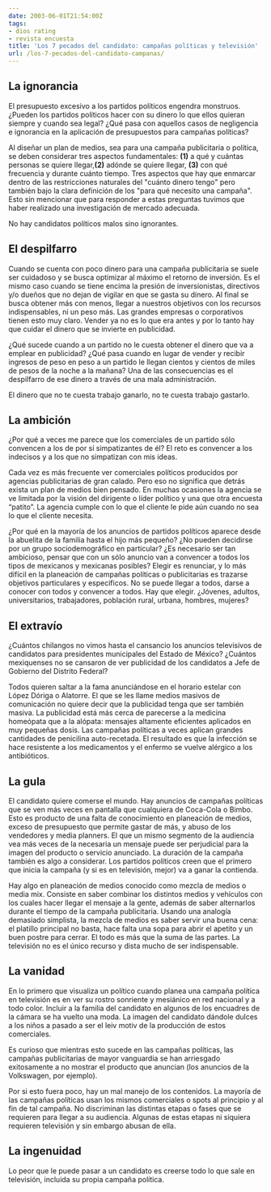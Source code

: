```yaml
---
date: 2003-06-01T21:54:00Z
tags:
- dios rating
- revista encuesta
title: 'Los 7 pecados del candidato: campañas políticas y televisión'
url: /los-7-pecados-del-candidato-campanas/
---
```


## La ignoranciaEl presupuesto excesivo a los partidos políticos engendra monstruos. ¿Pueden los partidos políticos hacer con su dinero lo que ellos quieran siempre y cuando sea legal? ¿Qué pasa con aquellos casos de negligencia e ignorancia en la aplicación de presupuestos para campañas políticas?Al diseñar un plan de medios, sea para una campaña publicitaria o política, se deben considerar tres aspectos fundamentales: **(1)** a qué y cuántas personas se quiere llegar,**(2)** adónde se quiere llegar, **(3)** con qué frecuencia y durante cuánto tiempo. Tres aspectos que hay que enmarcar dentro de las restricciones naturales del "cuánto dinero tengo" pero también bajo la clara definición de los "para qué necesito una campaña". Esto sin mencionar que para responder a estas preguntas tuvimos que haber realizado una investigación de mercado adecuada.No hay candidatos políticos malos sino ignorantes.## El despilfarroCuando se cuenta con poco dinero para una campaña publicitaria se suele ser cuidadoso y se busca optimizar al máximo el retorno de inversión. Es el mismo caso cuando se tiene encima la presión de inversionistas, directivos y/o dueños que no dejan de vigilar en que se gasta su dinero. Al final se busca obtener más con menos, llegar a nuestros objetivos con los recursos indispensables, ni un peso más. Las grandes empresas o corporativos tienen esto muy claro. Vender ya no es lo que era antes y por lo tanto hay que cuidar el dinero que se invierte en publicidad.¿Qué sucede cuando a un partido no le cuesta obtener el dinero que va a emplear en publicidad? ¿Qué pasa cuando en lugar de vender y recibir ingresos de peso en peso a un partido le llegan cientos y  cientos de miles de pesos de la noche a la mañana? Una de las consecuencias es el despilfarro de ese dinero a través de una mala administración.El dinero que no te cuesta trabajo ganarlo, no te cuesta trabajo gastarlo.## La ambición¿Por qué a veces me parece que los comerciales de un partido sólo convencen a los de por sí simpatizantes de él? El reto es convencer a los indecisos y a los que no simpatizan con mis ideas.Cada vez es más frecuente ver comerciales políticos producidos por agencias publicitarias de gran calado. Pero eso no significa que detrás exista un plan de medios bien pensado. En muchas ocasiones la agencia se ve limitada por la visión del dirigente o líder político y una que otra encuesta “patito”. La agencia cumple con lo que el cliente le pide aún cuando no sea lo que el cliente necesita.¿Por qué en la mayoría de los anuncios de partidos políticos aparece desde la abuelita de la familia hasta el hijo más pequeño? ¿No pueden decidirse por un grupo sociodemográfico en particular? ¿Es necesario ser tan ambicioso, pensar que con un sólo anuncio van a convencer a todos los tipos de mexicanos y mexicanas posibles? Elegir es renunciar, y lo más difícil en la planeación de campañas políticas o publicitarias es trazarse objetivos particulares y específicos. No se puede llegar a todos, darse a conocer con todos y convencer a todos. Hay que elegir. ¿Jóvenes, adultos, universitarios, trabajadores, población rural, urbana, hombres, mujeres?## El extravío¿Cuántos chilangos no vimos hasta el cansancio los anuncios televisivos de candidatos para presidentes municipales del Estado de México? ¿Cuántos mexiquenses no se cansaron de ver publicidad de los candidatos a Jefe de Gobierno del Distrito Federal?Todos quieren saltar a la fama anunciándose en el horario estelar con López Dóriga o Alatorre. El que se les llame medios masivos de comunicación no quiere decir que la publicidad tenga que ser también masiva. La publicidad está más cerca de parecerse a la medicina homeópata que a la alópata: mensajes altamente eficientes aplicados en muy pequeñas dosis. Las campañas políticas a veces aplican grandes cantidades de penicilina auto-recetada. El resultado es que la infección se hace resistente a los medicamentos y el enfermo se vuelve alérgico a los antibióticos.## La gulaEl candidato quiere comerse el mundo. Hay anuncios de campañas políticas que se ven más veces en pantalla que cualquiera de Coca-Cola o Bimbo. Esto es producto de una falta de conocimiento en planeación de medios, exceso de presupuesto que permite gastar de más, y abuso de los vendedores y media planners. El que un mismo segmento de la audiencia vea más veces de la necesaria un mensaje puede ser perjudicial para la imagen del producto o servicio anunciado. La duración de la campaña también es algo a considerar. Los partidos políticos creen que el primero que inicia la campaña (y si es en televisión, mejor) va a ganar la contienda.Hay algo en planeación de medios conocido como mezcla de medios o media mix. Consiste en saber combinar los distintos medios y vehículos con los cuales hacer llegar el mensaje a la gente, además de saber alternarlos durante el tiempo de la campaña publicitaria. Usando una analogía demasiado simplista, la mezcla de medios es saber servir una buena cena: el platillo principal no basta, hace falta una sopa para abrir el apetito y un buen postre para cerrar. El todo es más que  la suma de las partes. La televisión no es el único recurso y dista mucho de ser indispensable.## La vanidadEn lo primero que visualiza un político cuando planea una campaña política en televisión es en ver su rostro sonriente y mesiánico en red nacional y a todo color. Incluir a la familia del candidato en algunos de los encuadres de la cámara se ha vuelto una moda. La imagen del candidato dándole dulces a los niños a pasado a ser el leiv motiv de la producción de estos comerciales.Es curioso que mientras esto sucede en las campañas políticas, las campañas publicitarias de mayor vanguardia se han arriesgado exitosamente a no mostrar el producto que anuncian (los anuncios de la Volkswagen, por ejemplo).Por si esto fuera poco, hay un mal manejo de los contenidos. La mayoría de las campañas políticas usan los mismos comerciales o spots al principio y al fin de tal campaña. No discriminan las distintas etapas o fases que se requieren para llegar a su audiencia. Algunas de estas etapas ni siquiera requieren televisión y sin embargo abusan de ella.## La ingenuidadLo peor que le puede pasar a un candidato es creerse todo lo que sale en televisión, incluida su propia campaña política.